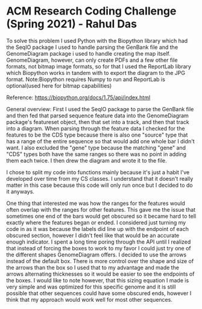 # ACM Research Coding Challenge (Spring 2021) - Rahul Das

To solve this problem I used Python with the Biopython library which had the SeqIO package I used to handle parsing the GenBank file and the GenomeDiagram package i used to handle creating the map itself. GenomeDiagram, however, can only create PDFs and a few other file formats, not bitmap image formats, so for that I used the ReportLab library which Biopython works in tandem with to export the diagram to the JPG format.
Note:Biopython requires Numpy to run and ReportLab is optional(used here for bitmap capabilities)

Reference: https://biopython.org/docs/1.75/api/index.html

General overview: First I used the SeqIO package to parse the GenBank file and then fed that parsed sequence feature data into the GenomeDiagram package's featureset object, then that set into a track, and then that track into a diagram. When parsing through the feature data I checked for the features to be the CDS type because there is also one "source" type that has a range of the entire sequence so that would add one whole bar I didn't want. I also excluded the "gene" type because the matching "gene" and "CDS" types both have the same ranges so there was no point in adding them each twice. I then drew the diagram and wrote it to the file.

I chose to split my code into functions mainly because it's just a habit I've developed over time from my CS classes. I understand that it doesn't really matter in this case because this code will only run once but I decided to do it anyways.

One thing that interested me was how the ranges for the features would often overlap with the ranges for other features. This gave me the issue that sometimes one end of the bars would get obscured so it became hard to tell exactly where the features began or ended. I considered just turning my code in as it was because the labels did line up with the endpoint of each obscured section, however I didn't feel like that would be an accurate enough indicator. I spent a long time poring through the API until I realized that instead of forcing the boxes to work to my favor I could just try one of the different shapes GenomeDiagram offers. I decided to use the arrows instead of the default box. There is more control over the shape and size of the arrows than the box so I used that to my advantage and made the arrows alternating thicknesses so it would be easier to see the endpoints of the boxes. I would like to note however, that this sizing equation I made is very simple and was optimized for this specific genome and it is still possible that other sequences could have some obscured ends, however I think that my approach would work well for most other sequences.